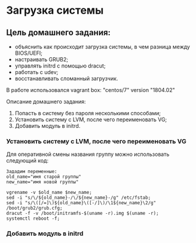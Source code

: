 # Загрузка системы

## Цель домашнего задания:
- объяснить как происходит загрузка системы, в чем разница между BIOS/UEFI;
- настраивать GRUB2;
- управлять initrd с помощью dracut;
- работать с udev;
- восстанавливать сломанный загрузчик.

В работе использовался vagrant box: "centos/7" version "1804.02"

Описание домашнего задания:

1) Попасть в систему без пароля несколькими способами;
2) Установить систему с LVM, после чего переименовать VG;
3) Добавить модуль в initrd.

### Установить систему с LVM, после чего переименовать VG
Для оперативной смены названия группу можно использовать следующий код:    

    Зададим переменные:
    old_name="имя старой группы"
    new_name="имя новой группы" 
    
    vgrename -v $old_name $new_name;
    sed -i "s/\/${old_name}-/\/${new_name}-/g" /etc/fstab;
    sed -i "s/\([/=]\)${old_name}\([-/]\)/\1${new_name}\2/g" /boot/grub2/grub.cfg;
    dracut -f -v /boot/initramfs-$(uname -r).img $(uname -r);
    systemctl reboot -f;
    
### Добавить модуль в initrd
